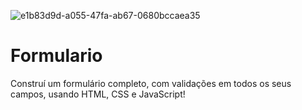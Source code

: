 ![e1b83d9d-a055-47fa-ab67-0680bccaea35](https://user-images.githubusercontent.com/112776793/190937267-41648ed0-103d-4319-8f4a-5b14b572c15d.gif)
# Formulario
Construí um formulário completo, com validações em todos os seus campos, usando HTML, CSS e JavaScript!
